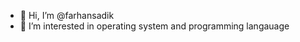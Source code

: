 - 👋 Hi, I’m @farhansadik
- 👀 I’m interested in operating system and programming langauage 
<!--- 🌱 I’m currently learning
- 💞️ I’m looking to collaborate on ...
- 📫 How to reach me 
--->
<!---
farhansadik/farhansadik is a ✨ special ✨ repository because its `README.md` (this file) appears on your GitHub profile.
You can click the Preview link to take a look at your changes.
--->
